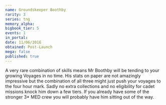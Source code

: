 ```yaml
---
name: Groundskeeper Boothby
rarity: 3
series: tng
memory_alpha:
bigbook_tier: 5
events: 1
in_portal:
date: 11/06/2016
obtained: Post-Launch
mega: false
published: true
---
```


A very rare combination of skills means Mr Boothby will be tending to your growing Voyages in no time. His stats on paper are not amazingly impressive but the combination of all three might just push your voyages to the four hour mark. Sadly no extra collections and no eligibility for cadet missions knock him down a few tiers. If you already have some of the stronger 3* MED crew you will probably have him sitting out of the way.

